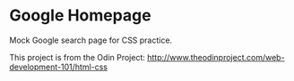 # Google Homepage
Mock Google search page for CSS practice.

This project is from the Odin Project: http://www.theodinproject.com/web-development-101/html-css
